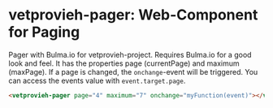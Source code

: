 # vetprovieh-pager: Web-Component for Paging

Pager with Bulma.io for vetprovieh-project. Requires Bulma.io for a good look and feel. It has the properties
page (currentPage) and maximum (maxPage). If a page is changed, the `onchange`-event will be triggered. You can
access the events value with `event.target.page`.

```html
<vetprovieh-pager page="4" maximum="7" onchange="myFunction(event)"></vetprovieh-pager>
```